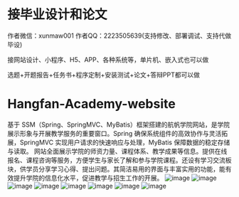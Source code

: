 # 接毕业设计和论文
作者微信：xunmaw001  作者QQ：2223505639(支持修改、部署调试、支持代做毕设)

接网站设计、小程序、H5、APP、各种系统等，单片机、嵌入式也可以做

选题+开题报告+任务书+程序定制+安装测试+论文+答辩PPT都可以做
# Hangfan-Academy-website
基于 SSM（Spring、SpringMVC、MyBatis）框架搭建的航帆学院网站，是学院展示形象与开展教学服务的重要窗口。Spring 确保系统组件的高效协作与灵活拓展，SpringMVC 实现用户请求的快速响应与处理，MyBatis 保障数据的稳定存储与读取。  网站全面展示学院的师资力量、课程体系、教学成果等信息。提供在线报名、课程咨询等服务，方便学生与家长了解和参与学院课程。还设有学习交流板块，供学员分享学习心得、提出问题。其简洁易用的界面与丰富实用的功能，能有效提升学院的信息化水平，促进教学与招生工作的开展。 
![image](https://github.com/user-attachments/assets/67079343-3bcf-416e-8ff2-c5df5e134136)
![image](https://github.com/user-attachments/assets/d25a005d-b86f-429d-becc-63974ca99585)
![image](https://github.com/user-attachments/assets/32132cd5-2890-4d39-8a05-fc72fbcf9ee9)
![image](https://github.com/user-attachments/assets/7ea1b093-ea90-42b6-8e1d-d6438dcb31b5)
![image](https://github.com/user-attachments/assets/d4d28b68-7bf8-46b4-bd76-4ebb14c06af0)
![image](https://github.com/user-attachments/assets/78dee47e-f822-4fa2-aa8d-a9c2027d54b6)
![image](https://github.com/user-attachments/assets/b3d688e0-d1fe-4960-ba54-114992d96dd8)
![image](https://github.com/user-attachments/assets/d2c60d8b-bb3c-4df8-9286-8619f6d51146)
